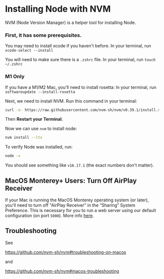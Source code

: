 # Installing Node with NVM

NVM (Node Version Manager) is a helper tool for installing Node.

### First, it has some prerequisites.
You may need to install xcode if you haven't before.
In your terminal, run `xcode-select --install`

You will need to make sure there is a `.zshrc` file.
In your terminal, run `touch ~/.zshrc`

### M1 Only
If you have a M1/M2 Mac, you'll need to install rosetta:
In your terminal, run `softwareupdate --install-rosetta`

Next, we need to install NVM. Run this command in your terminal:

```sh
curl -o- https://raw.githubusercontent.com/nvm-sh/nvm/v0.39.1/install.sh | bash
```

Then **Restart your Terminal.**

Now we can use `nvm` to install node:

```sh
nvm install --lts
```

To verify Node was installed, run:

```sh
node -v
```

You should see something like `v16.17.1` (the exact numbers don't matter).

## MacOS Monterey+ Users: Turn Off AirPlay Receiver

If your Mac is running the MacOS Monterey operating system (or later), you'll need to turn off "AirPlay Receiver" in the “Sharing” System Preference. This is necessary for you to run a web server using our default configuration (on port `5000`). More info [here](https://developer.apple.com/forums/thread/682332).

## Troubleshooting

See 

https://github.com/nvm-sh/nvm#troubleshooting-on-macos

and

https://github.com/nvm-sh/nvm#macos-troubleshooting
